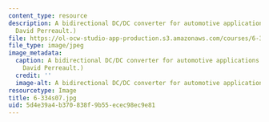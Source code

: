 ```yaml
---
content_type: resource
description: A bidirectional DC/DC converter for automotive applications. (Image by
  David Perreault.)
file: https://ol-ocw-studio-app-production.s3.amazonaws.com/courses/6-334-power-electronics-spring-2007/5d4e39a4b370838f9b55ecec98ec9e81_6-334s07.jpg
file_type: image/jpeg
image_metadata:
  caption: A bidirectional DC/DC converter for automotive applications. (Image by
    David Perreault.)
  credit: ''
  image-alt: A bidirectional DC/DC converter for automotive applications.
resourcetype: Image
title: 6-334s07.jpg
uid: 5d4e39a4-b370-838f-9b55-ecec98ec9e81
---
```

